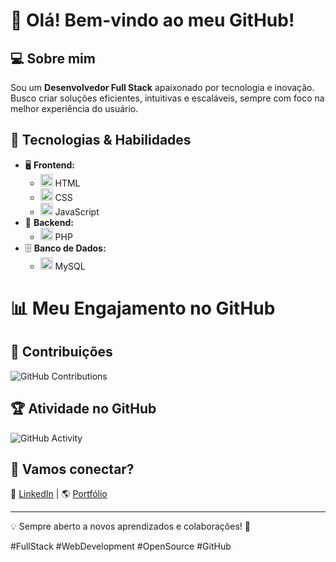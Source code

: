 # 👋 Olá! Bem-vindo ao meu GitHub!

## 💻 Sobre mim  
Sou um **Desenvolvedor Full Stack** apaixonado por tecnologia e inovação. Busco criar soluções eficientes, intuitivas e escaláveis, sempre com foco na melhor experiência do usuário.

## 🚀 Tecnologias & Habilidades  
- 🖥️ **Frontend:**  
  - <img src="https://img.icons8.com/color/48/000000/html-5.png" width="20"/> HTML  
  - <img src="https://img.icons8.com/color/48/000000/css3.png" width="20"/> CSS  
  - <img src="https://img.icons8.com/color/48/000000/javascript.png" width="20"/> JavaScript  
- 💾 **Backend:**  
  - <img src="https://img.icons8.com/ios-filled/50/000000/php.png" width="20"/> PHP  
- 🗄️ **Banco de Dados:**  
  - <img src="https://img.icons8.com/ios-filled/50/000000/mysql-logo.png" width="20"/> MySQL

# 📊 Meu Engajamento no GitHub

## 🚀 Contribuições

![GitHub Contributions](https://github-readme-stats.vercel.app/api?Jeferson7770&show_icons=true&count_private=true&hide=prs&hide_title=true&theme=radical)

## 🏆 Atividade no GitHub

![GitHub Activity](https://github-readme-stats.vercel.app/api/wakatime?Jeferson7770&hide_title=true&theme=radical)

## 📌 Vamos conectar?  
🔗 [LinkedIn](https://www.linkedin.com/in/jefersonmoreiradev/) | 🌎 [Portfólio](https://site-jm-studio.vercel.app) 

---
💡 Sempre aberto a novos aprendizados e colaborações! 🚀  

#FullStack #WebDevelopment #OpenSource #GitHub  
